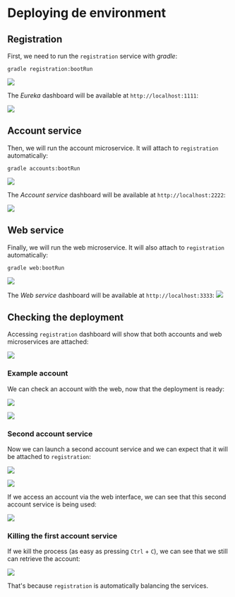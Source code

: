 Deploying de environment
========================


Registration
------------

First, we need to run the `registration` service with *gradle*:

```shell
gradle registration:bootRun
```

![](https://i.imgur.com/dvKOS50.png)

The *Eureka* dashboard will be available at `http://localhost:1111`:

![](https://i.imgur.com/4n9UspC.png)


Account service
---------------

Then, we will run the account microservice. It will attach to `registration` automatically:

```shell
gradle accounts:bootRun
```

![](https://i.imgur.com/B6QngL8.png)

The *Account service* dashboard will be available at `http://localhost:2222`:

![](https://i.imgur.com/hjzDKvq.png)


Web service
-----------

Finally, we will run the web microservice. It will also attach to `registration` automatically:

```shell
gradle web:bootRun
```

![](https://i.imgur.com/gaxPCwn.png)

The *Web service* dashboard will be available at `http://localhost:3333`:
![](https://i.imgur.com/OrTA7eY.png)


Checking the deployment
-----------------------

Accessing `registration` dashboard will show that both accounts and web microservices are attached:

![](https://i.imgur.com/RqH7Fgg.png)

### Example account

We can check an account with the web, now that the deployment is ready:

![](https://i.imgur.com/o30w8iu.png)

![](https://i.imgur.com/6A8Ors0.png)



### Second account service

Now we can launch a second account service and we can expect that it will be attached to `registration`:

![](https://i.imgur.com/Jx80X56.png)

![](https://i.imgur.com/M5FDTUE.png)

If we access an account via the web interface, we can see that this second account service is being used:

![](https://i.imgur.com/x6dFurA.png)


### Killing the first account service

If we kill the process (as easy as pressing `Ctrl` + `C`), we can see that we still can retrieve the account:

![](https://i.imgur.com/b8tqPLc.png)

That's because `registration` is automatically balancing the services.
